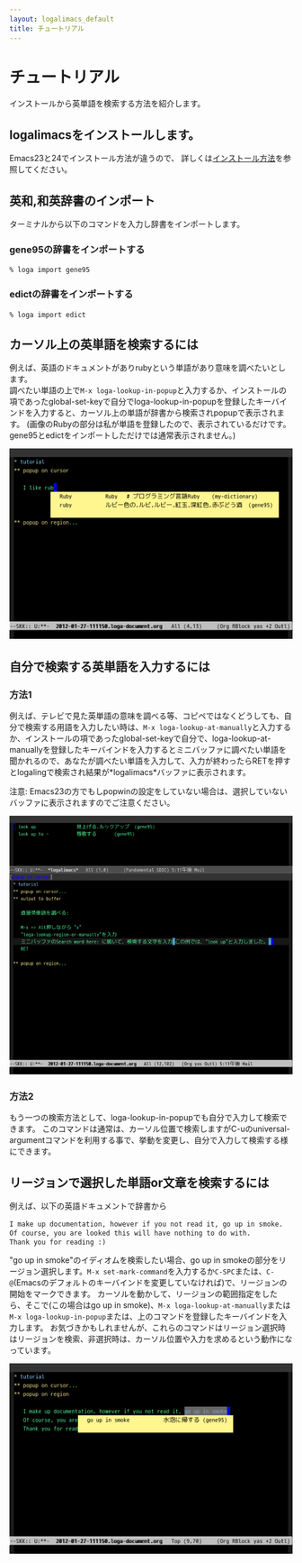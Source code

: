 ```yaml
---
layout: logalimacs_default
title: チュートリアル
---
```

 
# チュートリアル


インストールから英単語を検索する方法を紹介します。

## logalimacsをインストールします。

Emacs23と24でインストール方法が違うので、
詳しくは[インストール方法](/logalimacs/install.html)を参照してください。

## 英和,和英辞書のインポート

ターミナルから以下のコマンドを入力し辞書をインポートします。

### gene95の辞書をインポートする


    % loga import gene95

### edictの辞書をインポートする


    % loga import edict


## カーソル上の英単語を検索するには

例えば、英語のドキュメントがありrubyという単語があり意味を調べたいとします。  
調べたい単語の上で`M-x loga-lookup-in-popup`と入力するか、インストールの項であったglobal-set-keyで自分でloga-lookup-in-popupを登録したキーバインドを入力すると、カーソル上の単語が辞書から検索されpopupで表示されます。
(画像のRubyの部分は私が単語を登録したので、表示されているだけです。  
gene95とedictをインポートしただけでは通常表示されません。)  


![カーソルでpopup](/logalimacs/images/popupCursor.png)


## 自分で検索する英単語を入力するには

### 方法1

例えば、テレビで見た英単語の意味を調べる等、コピペではなくどうしても、自分で検索する用語を入力したい時は、`M-x loga-lookup-at-manually`と入力するか、インストールの項であったglobal-set-keyで自分で、loga-lookup-at-manuallyを登録したキーバインドを入力するとミニバッファに調べたい単語を聞かれるので、あなたが調べたい単語を入力して、入力が終わったらRETを押すとlogalingで検索され結果が\*logalimacs\*バッファに表示されます。  

注意: Emacs23の方でもしpopwinの設定をしていない場合は、選択していないバッファに表示されますのでご注意ください。  


![自分で入力して検索](/logalimacs/images/outputBuffer.png)

### 方法2

もう一つの検索方法として、loga-lookup-in-popupでも自分で入力して検索できます。
このコマンドは通常は、カーソル位置で検索しますがC-uのuniversal-argumentコマンドを利用する事で、挙動を変更し、自分で入力して検索する様にできます。

## リージョンで選択した単語or文章を検索するには

例えば、以下の英語ドキュメントで辞書から  


    I make up documentation, however if you not read it, go up in smoke.
    Of course, you are looked this will have nothing to do with.
    Thank you for reading :)


"go up in smoke"のイディオムを検索したい場合、go up in smokeの部分をリージョン選択します。`M-x set-mark-command`を入力するか`C-SPC`または、`C-@`(Emacsのデフォルトのキーバインドを変更していなければ)で、リージョンの開始をマークできます。
カーソルを動かして、リージョンの範囲指定をしたら、そこで(この場合はgo up in smoke)、`M-x loga-lookup-at-manually`または`M-x loga-lookup-in-popup`または、上のコマンドを登録したキーバインドを入力します。
お気づきかもしれませんが、これらのコマンドはリージョン選択時はリージョンを検索、非選択時は、カーソル位置や入力を求めるという動作になっています。  


![リージョンでpopup](/logalimacs/images/popupRegion.png)
